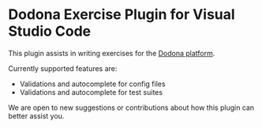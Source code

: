 # Dodona Exercise Plugin for Visual Studio Code

This plugin assists in writing exercises for the [Dodona platform](https://dodona.ugent.be).

Currently supported features are:

- Validations and autocomplete for config files
- Validations and autocomplete for test suites

We are open to new suggestions or contributions about how this plugin can better assist you.

